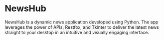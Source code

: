 # NewsHub
NewsHub is a dynamic news application developed using Python. The app leverages the power of APIs, Restfox, and Tkinter to deliver the latest news straight to your desktop in an intuitive and visually engaging interface.
